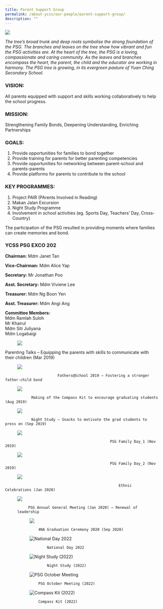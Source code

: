 ```yaml
---
title: Parent Support Group
permalink: /about-ycss/our-people/parent-support-group/
description: ""
---
```

![](/images/YCSS_PGS_Banner5.jpg)

_The tree’s broad trunk and deep roots symbolise the strong foundation of the PSG. The branches and leaves on the tree show how vibrant and fun the PSG activities are. At the heart of the tree, the PSG is a loving, compassionate and caring community. As the leaves and branches encompass the heart, the parent, the child and the educator are working in harmony. The PSG tree is growing, in its evergreen pasture of Yuan Ching Secondary School._

### VISION:

All parents equipped with support and skills working collaboratively to help the school progress.

### MISSION:

Strengthening Family Bonds, Deepening Understanding, Enriching Partnerships

### GOALS:

1.  Provide opportunities for families to bond together
2.  Provide training for parents for better parenting competencies
3.  Provide opportunities for networking between parent-school and parents-parents
4.  Provide platforms for parents to contribute to the school

### KEY PROGRAMMES:

1.  Project PAIR (PArents Involved in Reading)
2.  Makan Jalan Excursion
3.  Night Study Programme
4.  Involvement in school activities (eg. Sports Day, Teachers’ Day, Cross-Country)

The participation of the PSG resulted in providing moments where families can create memories and bond.

### YCSS PSG EXCO 202

**Chairman:** Mdm Janet Tan

**Vice-Chairman:** Mdm Alice Yap

**Secretary:** Mr Jonathan Poo

**Asst. Secretary:** Mdm Viviene Lee

**Treasurer:** Mdm Ng Boon Yen

**Asst. Treasurer:** Mdm Angi Ang	

**Committee Members:** <br>
Mdm Ramlah Suloh <Br>
Mr Khairul <Br>
Mdm Siti Juliyana <br>
Mdm Logabaigi



<figure>
<img src="/images/Parenting%20Talks%202019.jpg">
</figure>
	Parenting Talks – Equipping the parents with skills to communicate with their children (Mar 2019)

<figure>
<img src="/images/Fathers%20@%20School%202019.jpg">
</figure>

							Fathers@School 2019 – Fostering a stronger father-child bond


<figure>
<img src="/images/Compass%20Kit%202019.jpg">
</figure>

				Making of the Compass Kit to encourage graduating students (Aug 2019)

<figure>
<img src="/images/Night%20Study%202019.jpg">
</figure>


				Night Study – Snacks to motivate the grad students to press on (Sep 2019)

<figure>
<img src="/images/Family%20Day%202019.jpg">
</figure>

													PSG Family Day_1 (Nov 2019) 


<figure>
<img src="/images/Family%20Day%202019%20II.jpg">
</figure>

													PSG Family Day_2 (Nov 2019)

<figure>
<img src="/images/CNY-2020.jpg">
</figure>

														Ethnic Celebrations (Jan 2020)


<figure>
<img src="/images/AGM-2020.jpg">
	
		 PSG Annual General Meeting (Jan 2020) – Renewal of leadership 


<figure>
<img src="/images/Graduation%20Ceremony%202020.jpg">

		4NA Graduation Ceremony 2020 (Sep 2020)


![National Day 2022](/images/National_Day_2022.jpeg) 
																			
			National Day 2022


![Night Study (2022)](/images/Night_Study%20(2022).jpeg)

			Night Study (2022)

![PSG October Meeting](/images/PSG_Oct_Meeting%20(2022).jpeg)

		PSG October Meeting (2022)

![Compass Kit (2022)](/images/Compass_Kit%20(2022).jpeg)

		Compass Kit (2022)









